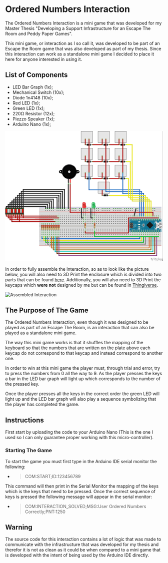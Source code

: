 # Ordered Numbers Interaction

The Ordered Numbers Interaction is a mini game that was developed for my Master Thesis "Developing a Support Infrastructure for an Escape The Room and Peddy Paper Games".

This mini game, or interaction as I so call it, was developed to be part of an Escape the Room game that was also developed as part of my thesis. Since this interaction can work as a standalone mini game I decided to place it here for anyone interested in using it.

## List of Components

- LED Bar Graph (1x);
- Mechanical Switch (10x);
- Diode 1n4148 (10x);
- Red LED (1x);
- Green LED (1x);
- 220Ω Resistor (12x);
- Piezzo Speaker (1x);
- Arduino Nano (1x);

![Wiring Diagram](images/WiringDiagram.jpg)

In order to fully assemble the Interaction, so as to look like the picture below, you will also need to 3D Print the enclosure which is divided into two parts that can be found [here](enclosure/). Additionally, you will also need to 3D Print the keycaps which **were not** designed by me but can be found in [Thingiverse](https://www.thingiverse.com/thing:2783650).

![Assembled Interaction](images/AssembledInteraction.jpg)

## The Purpose of The Game

The Ordered Numbers Interaction, even though it was designed to be played as part of an Escape The Room, is an interaction that can also be played as a standalone mini game.

The way this mini game works is that it shuffles the mapping of the keyboard so that the numbers that are written on the plate above each keycap do not correspond to that keycap and instead correspond to another one. 

In order to win at this mini game the player must, through trial and error, try to press the numbers from 0 all the way to 9. As the player presses the keys a bar in the LED bar graph will light up which corresponds to the number of the pressed key. 

Once the player presses all the keys in the correct order the green LED will light up and the LED bar graph will also play a sequence symbolizing that the player has completed the game.

## Instructions

First start by uploading the code to your Arduino Nano (This is the one I used so I can only guarantee proper working with this micro-controller).

### Starting The Game

To start the game you must first type in the Arduino IDE serial monitor the following:

- > COM:START;ID:123456789

This command will then print in the Serial Monitor the mapping of the keys which is the keys that need to be pressed. Once the correct sequence of keys is pressed the following message will appear in the serial monitor:

- > COM:INTERACTION_SOLVED;MSG:User Ordered Numbers Correctly;PNT:1250

## Warning

The source code for this interaction contains a lot of logic that was made to communicate with the infrastructure that was developed for my thesis and therefor it is not as clean as it could be when compared to a mini game that is developed with the intent of being used by the Arduino IDE directly.